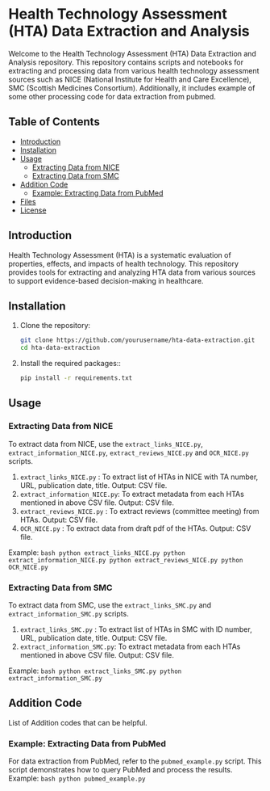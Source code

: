 # Health Technology Assessment (HTA) Data Extraction and Analysis

Welcome to the Health Technology Assessment (HTA) Data Extraction and Analysis repository. This repository contains scripts and notebooks for extracting and processing data from various health technology assessment sources such as NICE (National Institute for Health and Care Excellence), SMC (Scottish Medicines Consortium). Additionally, it includes example of some other processing code for data extraction from pubmed.

## Table of Contents

- [Introduction](#introduction)
- [Installation](#installation)
- [Usage](#usage)
  - [Extracting Data from NICE](#extracting-data-from-nice)
  - [Extracting Data from SMC](#extracting-data-from-smc)
- [Addition Code](#addition-code)
  - [Example: Extracting Data from PubMed](#example-extracting-data-from-pubmed)
- [Files](#files)
- [License](#license)

## Introduction

Health Technology Assessment (HTA) is a systematic evaluation of properties, effects, and impacts of health technology. This repository provides tools for extracting and analyzing HTA data from various sources to support evidence-based decision-making in healthcare.

## Installation

1. Clone the repository:
   ```bash
   git clone https://github.com/yourusername/hta-data-extraction.git
   cd hta-data-extraction
   ```
2. Install the required packages::
    ```bash 
    pip install -r requirements.txt
    ```
## Usage

### Extracting Data from NICE
To extract data from NICE, use the `extract_links_NICE.py`, `extract_information_NICE.py`, `extract_reviews_NICE.py` and `OCR_NICE.py` scripts.

1. `extract_links_NICE.py` : To extract list of HTAs in NICE with TA number, URL, publication date, title. Output: CSV file.
2. `extract_information_NICE.py`: To extract metadata from each HTAs mentioned in above CSV file. Output: CSV file.
3. `extract_reviews_NICE.py` : To extract reviews (committee meeting) from HTAs. Output: CSV file.
4. `OCR_NICE.py` : To extract data from draft pdf of the HTAs. Output: CSV file.

Example:
    ```bash
    python extract_links_NICE.py
    python extract_information_NICE.py
    python extract_reviews_NICE.py
    python OCR_NICE.py
    ```
### Extracting Data from SMC
To extract data from SMC, use the `extract_links_SMC.py` and `extract_information_SMC.py` scripts.

1. `extract_links_SMC.py` : To extract list of HTAs in SMC with ID number, URL, publication date, title. Output: CSV file.
2. `extract_information_SMC.py`: To extract metadata from each HTAs mentioned in above CSV file. Output: CSV file.

Example:
    ```bash
    python extract_links_SMC.py
    python extract_information_SMC.py
    ```

## Addition Code
List of Addition codes that can be helpful.

### Example: Extracting Data from PubMed
For data extraction from PubMed, refer to the `pubmed_example.py` script. This script demonstrates how to query PubMed and process the results.
Example:
    ```bash
    python pubmed_example.py
    ```

